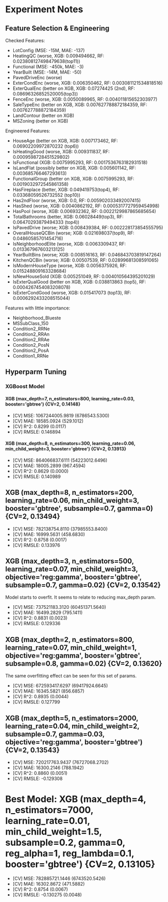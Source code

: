 # Experiment Notes

## Feature Selection & Engineering

Checked Features:

* LotConfig (MSE: -15M, MAE: -137)
* HeatingQC (worse, XGB: 0.009494662, RF: 0.023808127498479638(top11))
* Functional (MSE: -450k, MAE: -3)
* YearBuilt (MSE: -14M, MAE: -50)
* PavedDriveEnc (worse)
* ExterCondEnc (worse, XGB: 0.006350462, RF: 0.003081121534818516)
* ExterQualEnc (better on XGB, XGB: 0.07274425 (2nd), RF: 0.08696326852520005(top3))
* FenceEnc (worse, XGB: 0.0050089965, RF: 0.004011815652303977)
* SaleTypeEnc (better on XGB, XGB: 0.007627788872184359, RF: 0.007627788872184359)
* LandContour (better on XGB)
* MSZoning (better on XGB)

Engineered Features:

* HouseAge (better on XGB, XGB: 0.007173462, RF: 0.06902209972870232 (top6))
* IsHeatingGood (worse, XGB: 0.009311837, RF: 0.0009598728451529802)
* IsFunctional (XGB: 0.0075995293, RF: 0.0017536763182931518)
* IsLandFlat (possibly better on XGB, XGB: 0.005601142, RF: 0.003685766467293613)
* FunctionalGroup (better on XGB, XGB: 0.0075995293, RF: 0.0019032972545861358)
* HasFireplace (better, XGB: 0.049419753(top4), RF: 0.03368059526732552 (top10))
* Has2ndFloor (worse, XGB: 0.0, RF: 0.005902033492007415)
* HasShed (worse, XGB: 0.0040862192, RF: 0.0005317727959454998)
* HasPool (worse, XGB: 0.006932362, RF: 0.0022129987865685654)
* TotalBathrooms (better, XGB: 0.06028449(top3), RF: 0.06470293879494333 (top4))
* IsPavedDrive (worse; XGB: 0.008439384, RF: 0.002228173854555795)
* OverallHouseQCBin (worse; XGB: 0.021698037(top9), RF: 0.04860585701454716)
* IsNeighborhoodElite (worse, XGB: 0.0063309437, RF: 0.013367967603213125)
* YearBuiltBins (worse; XGB: 0.008516163, RF: 0.046843703819147264)
* KitchenQCBin (worse; XGB: 0.00507539, RF: 0.02899681308591065)
* IsModernHouseType (worse, XGB: 0.0056375926, RF: 0.015248809163328684)
* IsNewHouseSold (XGB: 0.005251049, RF: 0.004010564395201029)
* IsExterQualGood (better on XGB, XGB: 0.038813863 (top5), RF: 0.0004267454083208078)
* IsExterCondGood (worse, XGB: 0.015417073 (top13), RF: 0.0006292433208515044)

Features with little importance:

- Neighborhood_Blueste
- MSSubClass_150
- Condition2_RRNe
- Condition2_RRAn
- Condition2_RRAe
- Condition2_PosN
- Condition2_PosA
- Condition1_RRNe

## Hyperparm Tuning

### XGBoost Model

#### XGB (max_depth=7, n_estimators=800, learning_rate=0.03, booster='gbtree') {CV=2, 0.14148}

- [CV] MSE: 1067244005.9819 (6786543.5300)
- [CV] MAE: 18585.0924 (529.1012)
- [CV] R^2: 0.8299 (0.0117)
- [CV] RMSLE: 0.146894

#### XGB (max_depth=8, n_estimators=300, learning_rate=0.06, min_child_weight=3, booster='gbtree') {CV=2, 0.13913}

- [CV] MSE: 864066837.6111 (54223012.6496)
- [CV] MAE: 18005.2899 (967.4594)
- [CV] R^2: 0.8629 (0.0000)
- [CV] RMSLE: 0.140989

## XGB (max_depth=8, n_estimators=200, learning_rate=0.06, min_child_weight=3, booster='gbtree', subsample=0.7, gamma=0) {CV=2, 0.13494}

- [CV] MSE: 782138754.8110 (37985553.8400)
- [CV] MAE: 16999.5631 (458.6830)
- [CV] R^2: 0.8758 (0.0017)
- [CV] RMSLE: 0.133976

## XGB (max_depth=3, n_estimators=500, learning_rate=0.07, min_child_weight=3, objective='reg:gamma', booster='gbtree', subsample=0.7, gamma=0.02) {CV=2, 0.13542}

Model starts to overfit. It seems to relate to reducing max_depth param.

- [CV] MSE: 737521183.3120 (60451371.5640)
- [CV] MAE: 16499.2829 (795.1411)
- [CV] R^2: 0.8831 (0.0023)
- [CV] RMSLE: 0.129336

## XGB (max_depth=2, n_estimators=800, learning_rate=0.07, min_child_weight=1, objective='reg:gamma', booster='gbtree', subsample=0.8, gamma=0.02) {CV=2, 0.13620}

The same overfitting effect can be seen for this set of params.

- [CV] MSE: 672593417.6297 (69417924.6645)
- [CV] MAE: 16345.5821 (856.6857)
- [CV] R^2: 0.8935 (0.0044)
- [CV] RMSLE: 0.127799

## XGB (max_depth=5, n_estimators=2000, learning_rate=0.04, min_child_weight=2, subsample=0.7, gamma=0.03, objective='reg:gamma', booster='gbtree') {CV=2, 0.13543}

- [CV] MSE: 720217763.9437 (76727068.2702)
- [CV] MAE: 16300.2146 (788.1942)
- [CV] R^2: 0.8860 (0.0051)
- [CV] RMSLE: -0.129308

# Best Model: XGB (max_depth=4, n_estimators=7000, learning_rate=0.01, min_child_weight=1.5, subsample=0.2, gamma=0, reg_alpha=1, reg_lambda=0.1, booster='gbtree') {CV=2, 0.13105}

- [CV] MSE: 782885721.1446 (6743520.5426)
- [CV] MAE: 16302.8672 (471.5882)
- [CV] R^2: 0.8754 (0.0067)
- [CV] RMSLE: -0.130275 (0.0048)
